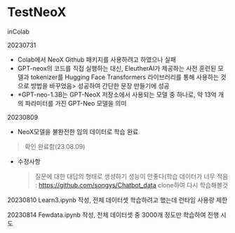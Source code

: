# TestNeoX
inColab


20230731
- Colab에서 NeoX Github 패키지를 사용하려고 하였으나 실패
- GPT-neox의 코드를 직접 실행하는 대신, EleutherAI가 제공하는 사전 훈련된 모델과 tokenizer를 Hugging Face Transformers 라이브러리를 통해 사용하는 것으로 방법을 바꾸었음> 성공하여 간단한 문장 만들기에 성공
- *GPT-neo-1.3B는 GPT-NeoX 저장소에서 사용되는 모델 중 하나로, 약 13억 개의 파라미터를 가진 GPT-Neo 모델을 의미

20230809
- NeoX모델을 불완전한 임의 데이터로 학습 완료
> 확인 완료함(23.08.09)
- 수정사항
  > 질문에 대한 대답의 형태로 생성하기
  > 성능이 안좋다(학습 데이터가 너무 적음 : https://github.com/songys/Chatbot_data clone하여 다시 학습해볼것

20230810
Learn3.ipynb 작성, 전체 데이터셋 학습하려고 했는데 런타임 사용량 제한

20230814
Fewdata.ipynb 작성, 전체 데이터셋 중 3000개 정도만 학습하여 진행 시도

